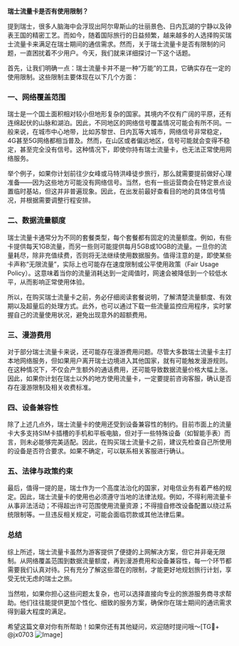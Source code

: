 **瑞士流量卡是否有使用限制？**

提到瑞士，很多人脑海中会浮现出阿尔卑斯山的壮丽景色、日内瓦湖的宁静以及钟表王国的精密工艺。而如今，随着国际旅行的日益频繁，越来越多的人选择购买瑞士流量卡来满足在瑞士期间的通信需求。然而，关于瑞士流量卡是否有限制的问题，一直困扰着不少用户。今天，我们就来详细探讨一下这个话题。

首先，让我们明确一点：瑞士流量卡并不是一种“万能”的工具，它确实存在一定的使用限制。这些限制主要体现在以下几个方面：

### 一、网络覆盖范围

瑞士是一个国土面积相对较小但地形复杂的国家。其境内不仅有广阔的平原，还有连绵起伏的山脉和湖泊。因此，不同地区的网络信号覆盖情况可能会有所不同。一般来说，在城市中心地带，比如苏黎世、日内瓦等大城市，网络信号非常稳定，4G甚至5G网络都相当普及。然而，在山区或者偏远地区，信号可能就会变得不稳定，甚至完全没有信号。这种情况下，即使你持有瑞士流量卡，也无法正常使用网络服务。

举个例子，如果你计划前往少女峰或马特洪峰徒步旅行，那么就需要提前做好心理准备——因为这些地方可能没有网络信号。当然，也有一些运营商会在特定景点设置临时基站，但这并非普遍现象。因此，在出发前最好查看目的地的具体信号情况，并根据需要调整行程安排。

### 二、数据流量额度

瑞士流量卡通常分为不同的套餐类型，每个套餐都有固定的流量额度。例如，有些卡提供每天1GB流量，而另一些则可能提供每月5GB或10GB的流量。一旦你的流量耗尽，除非充值续费，否则将无法继续使用数据服务。值得注意的是，即使某些卡声称“无限流量”，实际上也可能存在速度限制或公平使用政策（Fair Usage Policy）。这意味着当你的流量消耗达到一定阈值时，网速会被降低到一个较低水平，从而影响正常使用体验。

所以，在购买瑞士流量卡之前，务必仔细阅读套餐说明，了解清楚流量额度、有效期以及超量后的处理方式。此外，也可以通过下载一些流量监控应用程序，实时掌握自己的流量使用状况，避免出现意外的超额费用。

### 三、漫游费用

对于部分瑞士流量卡来说，还可能存在漫游费用问题。尽管大多数瑞士流量卡主打本地网络服务，但如果用户离开瑞士边境进入其他国家，就有可能触发漫游规则。在这种情况下，不仅会产生额外的通话费用，还可能导致数据流量价格大幅上涨。因此，如果你计划在瑞士以外的地方使用流量卡，一定要提前咨询客服，确认是否存在漫游限制及相关收费标准。

### 四、设备兼容性

除了上述几点外，瑞士流量卡的使用还受到设备兼容性的制约。目前市面上的流量卡大多支持SIM卡插槽的手机和平板电脑，但对于一些特殊设备（如智能手表）而言，则未必能够完美适配。因此，在购买瑞士流量卡之前，建议先检查自己所使用的设备是否符合要求。如果不确定，可以联系相关客服进行确认。

### 五、法律与政策约束

最后，值得一提的是，瑞士作为一个高度法治化的国家，对电信业务有着严格的规定。因此，瑞士流量卡的使用也必须遵守当地的法律法规。例如，不得利用流量卡从事非法活动；不得超出许可范围使用流量资源；不得擅自修改设备配置以绕过系统限制等。一旦违反相关规定，可能会面临罚款或其他法律后果。

### 总结

综上所述，瑞士流量卡虽然为游客提供了便捷的上网解决方案，但它并非毫无限制。从网络覆盖范围到数据流量额度，再到漫游费用和设备兼容性，每一个环节都需要我们认真对待。只有充分了解这些潜在的限制，才能更好地规划旅行计划，享受无忧无虑的瑞士之旅。

当然啦，如果你担心这些问题太复杂，也可以选择直接向专业的旅游服务商寻求帮助。他们往往能提供更加个性化、细致的服务方案，确保你在瑞士期间的通讯需求得到最大程度的满足。

希望这篇文章对你有所帮助！如果你还有其他疑问，欢迎随时提问哦～[TG💪+ @jx0703 ![Image](https://github.com/user-attachments/assets/dbca1d08-cadb-493c-b0ec-ad6f7a83f270)]